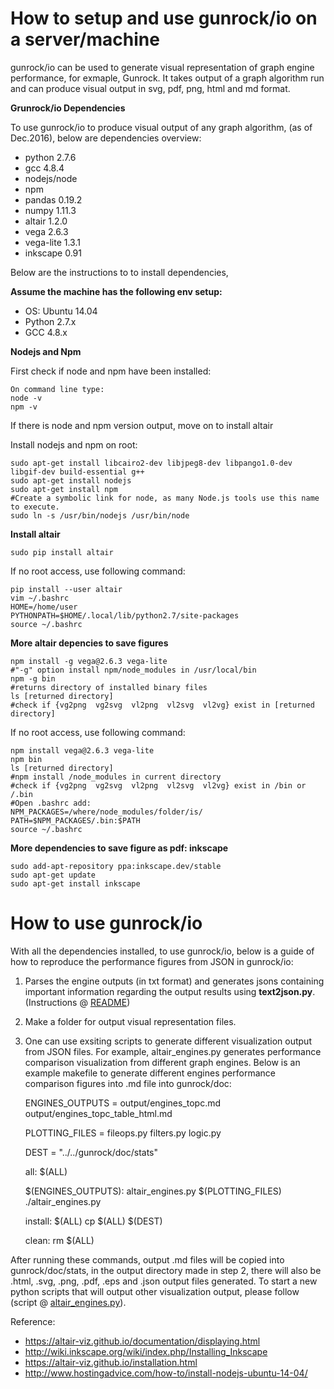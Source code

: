 How to setup and use gunrock/io on a server/machine
================

gunrock/io can be used to generate visual representation of graph engine performance, for exmaple, Gunrock. 
It takes output of a graph algorithm run and can produce visual output in svg, pdf, png, html and md format. 

**Grunrock/io Dependencies**

To use gunrock/io to produce visual output of any graph algorithm, (as of Dec.2016), below are dependencies overview:

* python 2.7.6
* gcc 4.8.4
* nodejs/node
* npm
* pandas 0.19.2
* numpy 1.11.3
* altair 1.2.0
* vega 2.6.3
* vega-lite 1.3.1
* inkscape 0.91


Below are the instructions to to install dependencies, 

**Assume the machine has the following env setup:**

* OS: Ubuntu 14.04 
* Python 2.7.x
* GCC 4.8.x

**Nodejs and Npm**

 First check if node and npm have been installed:

	On command line type:
	node -v
	npm -v
If there is node and npm version output, move on to install altair

Install nodejs and npm on root:

	sudo apt-get install libcairo2-dev libjpeg8-dev libpango1.0-dev libgif-dev build-essential g++
	sudo apt-get install nodejs
	sudo apt-get install npm
	#Create a symbolic link for node, as many Node.js tools use this name to execute.
	sudo ln -s /usr/bin/nodejs /usr/bin/node

**Install altair**

	sudo pip install altair

If no root access, use following command:

	pip install --user altair
	vim ~/.bashrc
	HOME=/home/user
	PYTHONPATH=$HOME/.local/lib/python2.7/site-packages
	source ~/.bashrc

**More altair depencies to save figures**

	npm install -g vega@2.6.3 vega-lite
	#"-g" option install npm/node_modules in /usr/local/bin
	npm -g bin
	#returns directory of installed binary files
	ls [returned directory]
    #check if {vg2png  vg2svg  vl2png  vl2svg  vl2vg} exist in [returned directory]


If no root access, use following command:

	npm install vega@2.6.3 vega-lite
	npm bin
	ls [returned directory]
	#npm install /node_modules in current directory
	#check if {vg2png  vg2svg  vl2png  vl2svg  vl2vg} exist in /bin or /.bin
	#Open .bashrc add: 
	NPM_PACKAGES=/where/node_modules/folder/is/
	PATH=$NPM_PACKAGES/.bin:$PATH
	source ~/.bashrc
	

**More dependencies to save figure as pdf: inkscape**

	sudo add-apt-repository ppa:inkscape.dev/stable
	sudo apt-get update
	sudo apt-get install inkscape

How to use gunrock/io
================

With all the dependencies installed, to use gunrock/io, below is a guide of how to reproduce the performance figures from JSON in gunrock/io:


1.  Parses the engine outputs (in txt format) and generates jsons containing important information regarding the output results using **text2json.py**. (Instructions @ [README](https://github.com/gunrock/io/blob/master/scripts/README.md))

2. Make a folder for output visual representation files. 

3. One can use exsiting scripts to generate different visualization output from JSON files. For example, altair_engines.py generates performance comparison visualization from different graph engines. Below is an example makefile to generate different engines performance comparison figures into .md file into gunrock/doc:


    ENGINES_OUTPUTS = output/engines_topc.md \
	output/engines_topc_table_html.md
    
    PLOTTING_FILES = fileops.py filters.py logic.py
    
    DEST = "../../gunrock/doc/stats"
    
    all: $(ALL)
    
    $(ENGINES_OUTPUTS): altair_engines.py $(PLOTTING_FILES)
    		./altair_engines.py
 
    install: $(ALL)
    		cp $(ALL) $(DEST)
    
    clean:
    		rm $(ALL)
    
After running these commands, output .md files will be copied into gunrock/doc/stats, in the output directory made in step 2, there will also be .html, .svg, .png, .pdf, .eps and .json output files generated. To start a new python scripts that will output other visualization output, please follow (script @ [altair_engines.py](https://github.com/gunrock/io/scripts/altair_engines.py)).



Reference:

* https://altair-viz.github.io/documentation/displaying.html
* http://wiki.inkscape.org/wiki/index.php/Installing_Inkscape
* https://altair-viz.github.io/installation.html
* http://www.hostingadvice.com/how-to/install-nodejs-ubuntu-14-04/

